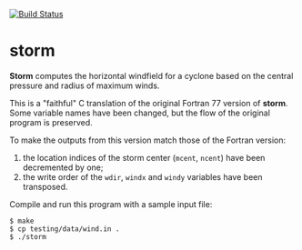 [![Build Status](https://travis-ci.org/csdms-contrib/storm.svg?branch=reference%2Ffaithful-c-port)](https://travis-ci.org/csdms-contrib/storm)

# storm

**Storm** computes the horizontal windfield for a cyclone 
based on the central pressure and radius of maximum winds.

This is a "faithful" C translation
of the original Fortran 77 version of **storm**.
Some variable names have been changed,
but the flow of the original program
is preserved.

To make the outputs from this version
match those of the Fortran version:

1. the location indices of the storm center (`mcent`, `ncent`) have
   been decremented by one;
1. the write order of the `wdir`, `windx` and `windy` variables have
   been transposed.

Compile and run this program with a sample input file:

	$ make
	$ cp testing/data/wind.in .
	$ ./storm
